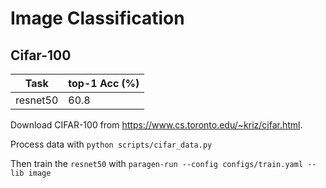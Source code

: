 # Image Classification

## Cifar-100

| Task     | top-1 Acc (%) |
|----------|---------------|
| resnet50 | 60.8          |

Download CIFAR-100 from https://www.cs.toronto.edu/~kriz/cifar.html.

Process data with `python scripts/cifar_data.py`

Then train the `resnet50` with `paragen-run --config configs/train.yaml --lib image`


